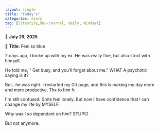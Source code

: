 ```yaml
---
layout: single
title: "Today's"
categories: diary
tag: [lifestyle,dev-journal, daily, mindset]
---
```


📅 **July 29, 2025**

📝 **Title:** Feel so blue

2 days ago, I broke up with my ex. 
He was really fine, but also strict with himself.

He told me, " Get busy, and you'll forget about me." 
WHAT A psychotic saying is it?

But...he was right. I restarted my Git page, and this is making my day more and more productive. Thx to him fr.

I'm still confused. Smts feel lonely. 
But now I have confidence that I can change my life by MYSELF.

Why was I so dependent on him? STUPID

But not anymore.
